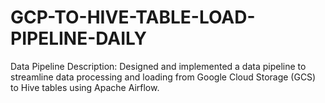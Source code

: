 # GCP-TO-HIVE-TABLE-LOAD-PIPELINE-DAILY
Data Pipeline Description: Designed and implemented a data pipeline to streamline data processing and loading from Google Cloud Storage (GCS) to Hive tables using Apache Airflow. 
